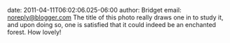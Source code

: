 date: 2011-04-11T06:02:06.025-06:00
author: Bridget
email: noreply@blogger.com
The title of this photo really draws one in to study it, and upon doing so, one is satisfied that it could indeed be an enchanted forest.  How lovely!
